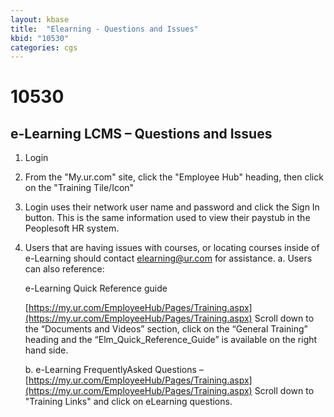 ```yaml
---
layout: kbase
title:  "Elearning - Questions and Issues"
kbid: "10530"
categories: cgs
---
```


# 10530

## e-Learning LCMS – Questions and Issues
 
1. Login
2. From the "My.ur.com" site, click the "Employee Hub" heading, then click on the "Training Tile/Icon"
3. Login uses their network user name and password and click the Sign In button. This is the same information used to view their paystub in the Peoplesoft HR system.
4. Users that are having issues with courses, or locating courses inside of e-Learning should contact elearning@ur.com for assistance.
    a. Users can also reference:

    e-Learning Quick Reference guide

    [https://my.ur.com/EmployeeHub/Pages/Training.aspx](https://my.ur.com/EmployeeHub/Pages/Training.aspx) Scroll down to the “Documents and Videos” section, click on the
    “General Training” heading and the “Elm_Quick_Reference_Guide” is available on the right hand side.

    b. e-Learning FrequentlyAsked Questions – [https://my.ur.com/EmployeeHub/Pages/Training.aspx](https://my.ur.com/EmployeeHub/Pages/Training.aspx) 
    Scroll down to "Training Links" and click on eLearning questions.